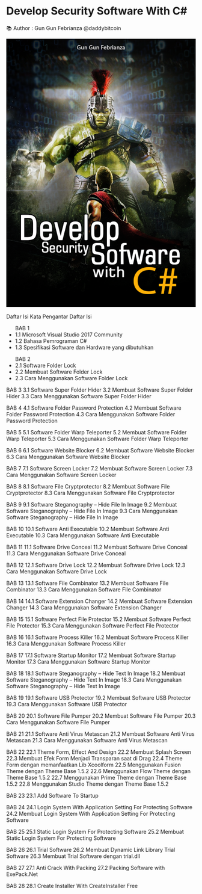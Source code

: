 # Develop Security Software With C#
:books: Author : Gun Gun Febrianza @daddybitcoin

<img src="Buku Membuat Software Keamanan By Gun Gun Febrianza (2018).png">

Daftar Isi
Kata Pengantar
Daftar Isi

<ul>
BAB 1 
<li>1.1 Microsoft Visual Studio 2017 Community</li>
<li>1.2 Bahasa Pemrograman C#</li>
<li>1.3 Spesifikasi Software dan Hardware yang dibutuhkan</li>
</ul>

<ul>
BAB 2 
<li>2.1 Software Folder Lock</li>
<li>2.2 Membuat Software Folder Lock</li>
<li>2.3 Cara Menggunakan Software Folder Lock</li>
</ul>

BAB 3 
3.1 Software Super Folder Hider
3.2 Membuat Software Super Folder Hider
3.3 Cara Menggunakan Software Super Folder Hider

BAB 4 
4.1 Software Folder Password Protection
4.2 Membuat Software Folder Password Protection
4.3 Cara Menggunakan Software Folder Password Protection

BAB 5 
5.1 Software Folder Warp Teleporter
5.2 Membuat Software Folder Warp Teleporter
5.3 Cara Menggunakan Software Folder Warp Teleporter

BAB 6 
6.1 Software Website Blocker
6.2 Membuat Software Website Blocker
6.3 Cara Menggunakan Software Website Blocker

BAB 7 
7.1 Software Screen Locker
7.2 Membuat Software Screen Locker
7.3 Cara Menggunakan Software Screen Locker

BAB 8 
8.1 Software File Cryptprotector
8.2 Membuat Software File Cryptprotector
8.3 Cara Menggunakan Software File Cryptprotector

BAB 9 
9.1 Software Steganography – Hide File In Image
9.2 Membuat Software Steganography – Hide File In Image
9.3 Cara Menggunakan Software Steganography – Hide File In Image

BAB 10 
10.1 Software Anti Executable
10.2 Membuat Software Anti Executable
10.3 Cara Menggunakan Software Anti Executable

BAB 11 
11.1 Software Drive Conceal
11.2 Membuat Software Drive Conceal
11.3 Cara Menggunakan Software Drive Conceal

BAB 12 
12.1 Software Drive Lock
12.2 Membuat Software Drive Lock
12.3 Cara Menggunakan Software Drive Lock

BAB 13 
13.1 Software File Combinator
13.2 Membuat Software File Combinator
13.3 Cara Menggunakan Software File Combinator

BAB 14 
14.1 Software Extension Changer
14.2 Membuat Software Extension Changer
14.3 Cara Menggunakan Software Extension Changer

BAB 15 
15.1 Software Perfect File Protector
15.2 Membuat Software Perfect File Protector
15.3 Cara Menggunakan Software Perfect File Protector

BAB 16 
16.1 Software Process Killer
16.2 Membuat Software Process Killer
16.3 Cara Menggunakan Software Process Killer

BAB 17 
17.1 Software Startup Monitor
17.2 Membuat Software Startup Monitor
17.3 Cara Menggunakan Software Startup Monitor

BAB 18 
18.1 Software Steganography – Hide Text In Image
18.2 Membuat Software Steganography – Hide Text In Image
18.3 Cara Menggunakan Software Steganography – Hide Text In Image

BAB 19 
19.1 Software USB Protector
19.2 Membuat Software USB Protector
19.3 Cara Menggunakan Software USB Protector

BAB 20 
20.1 Software File Pumper
20.2 Membuat Software File Pumper
20.3 Cara Menggunakan Software File Pumper

BAB 21 
21.1 Software Anti Virus Metascan
21.2 Membuat Software Anti Virus Metascan
21.3 Cara Menggunakan Software Anti Virus Metascan

BAB 22 
22.1 Theme Form, Effect And Design
22.2 Membuat Splash Screen
22.3 Membuat Efek Form Menjadi Transparan saat di Drag
22.4 Theme Form dengan memanfaatkan Lib Xcoolform
22.5 Menggunakan Fusion Theme dengan Theme Base 1.5.2
22.6 Menggunakan Flow Theme dengan Theme Base 1.5.2
22.7 Menggunakan Prime Theme dengan Theme Base 1.5.2
22.8 Menggunakan Studio Theme dengan Theme Base 1.5.2

BAB 23 
23.1 Add Software To Startup

BAB 24 
24.1 Login System With Application Setting For Protecting Software
24.2 Membuat Login System With Application Setting For Protecting Software

BAB 25 
25.1 Static Login System For Protecting Software
25.2 Membuat Static Login System For Protecting Software

BAB 26 
26.1 Trial Software
26.2 Membuat Dynamic Link Library Trial Software 
26.3 Membuat Trial Software dengan trial.dll

BAB 27 
27.1 Anti Crack With Packing 
27.2 Packing Software with ExePack.Net

BAB 28 
28.1 Create Installer With CreateInstaller Free
